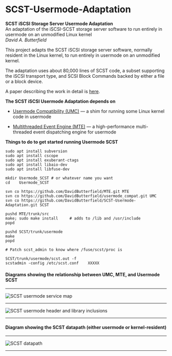 # SCST-Usermode-Adaptation
**SCST iSCSI Storage Server Usermode Adaptation**  
An adaptation of the iSCSI-SCST storage server software to run entirely in usermode on an unmodified Linux kernel  
*David A. Butterfield*

This project adapts the SCST iSCSI storage server software, normally resident
in the Linux kernel, to run entirely in usermode on an unmodified kernel.

The adaptation uses about 80,000 lines of SCST code, a subset supporting the
iSCSI transport type, and SCSI Block Commands backed by either a file or a
block device.

A paper describing the work in detail is
[here](https://davidbutterfield.github.io/SCST-Usermode-Adaptation/docs/SCST_Usermode.html
       "A paper describing the work in detail is here").

**The SCST iSCSI Usermode Adaptation depends on**
 + [Usermode Compatibility (UMC)](https://github.com/DavidButterfield/usermode_compat
				"Usermode Compatibility for Linux Kernel Code (UMC)")
    &mdash; a shim for running some Linux kernel code in usermode

 + [Multithreaded Event Engine (MTE)](https://github.com/DavidButterfield/MTE "Multithreaded Engine (libmte)")
    &mdash; a high-performance multi-threaded event dispatching engine for usermode

**Things to do to get started running Usermode SCST**

	sudo apt install subversion
	sudo apt install cscope
	sudo apt install exuberant-ctags
	sudo apt install libaio-dev
	sudo apt install libfuse-dev

	mkdir Usermode_SCST	# or whatever name you want
	cd    Usermode_SCST

	svn co https://github.com/DavidButterfield/MTE.git MTE
	svn co https://github.com/DavidButterfield/usermode_compat.git UMC
	svn co https://github.com/DavidButterfield/SCST-Usermode-Adaptation.git SCST

	pushd MTE/trunk/src
	make; sudo make install		# adds to /lib and /usr/include
	popd

	pushd SCST/trunk/usermode
	make
	popd

	# Patch scst_admin to know where /fuse/scst/proc is

	SCST/trunk/usermode/scst.out -f
	scstadmin -config /etc/scst.conf	XXXXX

#### Diagrams showing the relationship between UMC, MTE, and Usermode SCST
* * *
![SCST usermode service map](https://davidbutterfield.github.io/SCST-Usermode-Adaptation/docs/SCST_usermode_service_map.png
 "SCST Usermode Service Map")
* * *
![SCST usermode header and library inclusions](https://davidbutterfield.github.io/SCST-Usermode-Adaptation/docs/SCST_usermode_includes.png
"SCST Usermode Header and Library Inclusions")
* * *

#### Diagram showing the SCST datapath (either usermode or kernel-resident)
* * *
![SCST datapath](https://davidbutterfield.github.io/SCST-Usermode-Adaptation/docs/SCST_iSCSI_datapath.png
 "SCST Usermode Service Map")
* * *

